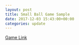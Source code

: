 ```yaml
---
layout: post
title: Small Ball Game Sample
date: 2017-12-03 15:43:00+00:00
categories: update
---
```

<a href="../samples/game.html"> Game Link</a>
